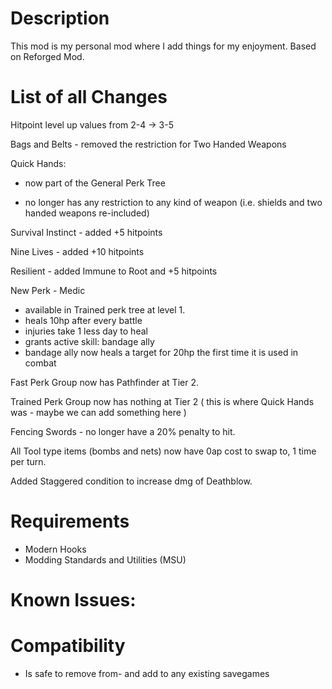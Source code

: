 # Description

This mod is my personal mod where I add things for my enjoyment.
Based on Reforged Mod.

# List of all Changes

Hitpoint level up values from 2-4 -> 3-5

Bags and Belts - removed the restriction for Two Handed Weapons

Quick Hands:

* now part of the General Perk Tree

* no longer has any restriction to any kind of weapon (i.e. shields and two handed weapons re-included)

Survival Instinct - added +5 hitpoints

Nine Lives - added +10 hitpoints

Resilient - added Immune to Root and +5 hitpoints

New Perk - Medic

* available in Trained perk tree at level 1.
* heals 10hp after every battle
* injuries take 1 less day to heal
* grants active skill: bandage ally
* bandage ally now heals a target for 20hp the first time it is used in combat

Fast Perk Group now has Pathfinder at Tier 2.

Trained Perk Group now has nothing at Tier 2 ( this is where Quick Hands was - maybe we can add something here )

Fencing Swords - no longer have a 20% penalty to hit.

All Tool type items (bombs and nets) now have 0ap cost to swap to, 1 time per turn. 

Added Staggered condition to increase dmg of Deathblow.

# Requirements

- Modern Hooks
- Modding Standards and Utilities (MSU)

# Known Issues:

# Compatibility

- Is safe to remove from- and add to any existing savegames
